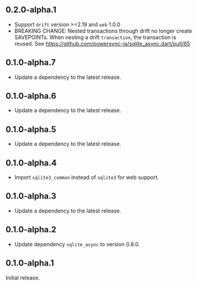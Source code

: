 ## 0.2.0-alpha.1

 - Support `drift` version >=2.19 and `web` 1.0.0
 - BREAKING CHANGE: Nested transactions through drift no longer create SAVEPOINTs. When nesting a drift `transaction`, the transaction is reused. See https://github.com/powersync-ja/sqlite_async.dart/pull/65

## 0.1.0-alpha.7

 - Update a dependency to the latest release.

## 0.1.0-alpha.6

 - Update a dependency to the latest release.

## 0.1.0-alpha.5

 - Update a dependency to the latest release.

## 0.1.0-alpha.4

- Import `sqlite3_common` instead of `sqlite3` for web support.

## 0.1.0-alpha.3

- Update a dependency to the latest release.

## 0.1.0-alpha.2

- Update dependency `sqlite_async` to version 0.8.0.

## 0.1.0-alpha.1

Initial release.

